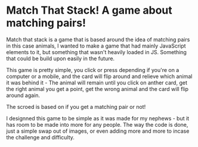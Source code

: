 #  Match That Stack! A game about matching pairs! 

Match that stack is a game that is based around the idea of matching pairs in this case animals, I wanted to make a game that had mainly JavaScript elements to it, but something that wasn't heavily loaded in JS. Something that could be build upon easily in the future.

This game is pretty simple, you click or press depending if you're on a computer or a mobile, and the card will flip around and relieve which animal it was behind it - The animal will remain until you click on anther card, get the right animal you get a point, get the wrong animal and the card will flip around again.

The scroed is based on if you get a matching pair or not! 

I designned this game to be simple as it was made for my nephews - but it has room to be made into more for any people. The way the code is done, just a simple swap out of images, or even adding more and more to incase the challenge and difficulty.

